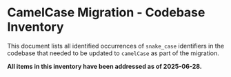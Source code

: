 # CamelCase Migration - Codebase Inventory

This document lists all identified occurrences of `snake_case` identifiers in the codebase that needed to be updated to `camelCase` as part of the migration.

**All items in this inventory have been addressed as of 2025-06-28.**
